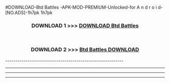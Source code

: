 #DOWNLOAD-Btd Battles -APK-MOD-PREMIUM-Unlocked-for A n d r o i d-[NO.ADS]-1h7pk 1h7pk 



<div align="center">

<h3>DOWNLOAD 1 >>> <a href="https://getmod2.web.app/?judul=Btd Battles ">DOWNLOAD Btd Battles </a></h3><br>

<h3>DOWNLOAD 2 >>> <a href="https://getmod2.web.app/?judul=Btd Battles ">Btd Battles  DOWNLOAD </a></h3>

</div>
----------------------------------------------------------

----------------------------------------------------------

----------------------------------------------------------

----------------------------------------------------------



